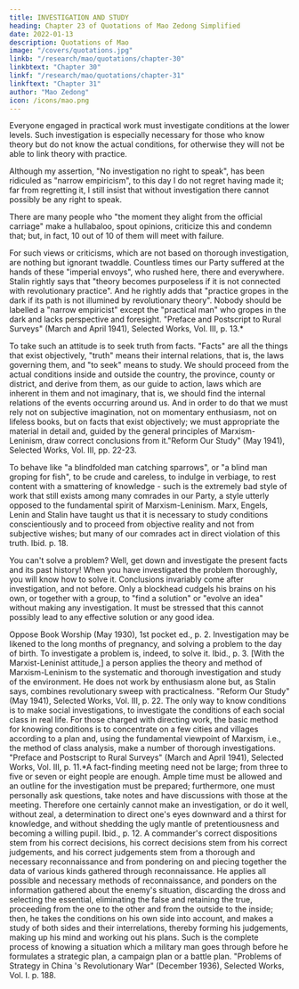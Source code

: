 ```yaml
---
title: INVESTIGATION AND STUDY
heading: Chapter 23 of Quotations of Mao Zedong Simplified
date: 2022-01-13
description: Quotations of Mao
image: "/covers/quotations.jpg"
linkb: "/research/mao/quotations/chapter-30"
linkbtext: "Chapter 30"
linkf: "/research/mao/quotations/chapter-31"
linkftext: "Chapter 31"
author: "Mao Zedong"
icon: /icons/mao.png
---
```



Everyone engaged in practical work must investigate conditions at the lower levels. Such investigation is especially necessary for those who know theory but do not know the actual conditions, for otherwise they will not be able to link theory with practice. 

Although my assertion, "No investigation no right to speak", has been ridiculed as "narrow empiricism", to this day I do not regret having made it; far from regretting it, I still insist that without investigation there cannot possibly be any right to speak. 

There are many people who "the moment they alight from the official carriage" make a
hullabaloo, spout opinions, criticize this and condemn that; but, in fact, 10 out of 10 of them will meet with failure. 

For such views or criticisms, which are not based on thorough investigation, are nothing but ignorant twaddle. Countless times our Party suffered at the hands of these "imperial envoys",
who rushed here, there and everywhere. Stalin rightly says that "theory
becomes purposeless if it is not connected with revolutionary practice". And
he rightly adds that "practice gropes in the dark if its path is not illumined by
revolutionary theory". Nobody should be labelled a "narrow empiricist"
except the "practical man" who gropes in the dark and lacks perspective and
foresight.
"Preface and Postscript to Rural Surveys" (March and April 1941), Selected Works,
Vol. III, p. 13.*

To take such an attitude is to seek truth from facts. "Facts" are all the things
that exist objectively, "truth" means their internal relations, that is, the laws
governing them, and "to seek" means to study. We should proceed from the
actual conditions inside and outside the country, the province, county or
district, and derive from them, as our guide to action, laws which are inherent
in them and not imaginary, that is, we should find the internal relations of the
events occurring around us. And in order to do that we must rely not on
subjective imagination, not on momentary enthusiasm, not on lifeless books,
but on facts that exist objectively; we must appropriate the material in detail
and, guided by the general principles of Marxism-Leninism, draw correct
conclusions from it."Reform Our Study" (May 1941), Selected Works, Vol. III, pp. 22-23.

To behave like "a blindfolded man catching sparrows", or "a blind man
groping for fish", to be crude and careless, to indulge in verbiage, to rest
content with a smattering of knowledge - such is the extremely bad style of
work that still exists among many comrades in our Party, a style utterly
opposed to the fundamental spirit of Marxism-Leninism. Marx, Engels, Lenin
and Stalin have taught us that it is necessary to study conditions
conscientiously and to proceed from objective reality and not from subjective
wishes; but many of our comrades act in direct violation of this truth.
Ibid. p. 18.

You can't solve a problem? Well, get down and investigate the present facts
and its past history! When you have investigated the problem thoroughly, you
will know how to solve it. Conclusions invariably come after investigation,
and not before. Only a blockhead cudgels his brains on his own, or together
with a group, to "find a solution" or "evolve an idea" without making any
investigation. It must be stressed that this cannot possibly lead to any
effective solution or any good idea.

Oppose Book Worship (May 1930), 1st pocket ed., p. 2.
Investigation may be likened to the long months of pregnancy, and solving a
problem to the day of birth. To investigate a problem is, indeed, to solve it.
Ibid., p. 3.
[With the Marxist-Leninist attitude,] a person applies the theory and method
of Marxism-Leninism to the systematic and thorough investigation and study
of the environment. He does not work by enthusiasm alone but, as Stalin
says, combines revolutionary sweep with practicalness.
"Reform Our Study" (May 1941), Selected Works, Vol. III, p. 22.
The only way to know conditions is to make social investigations, to
investigate the conditions of each social class in real life. For those charged
with directing work, the basic method for knowing conditions is to
concentrate on a few cities and villages according to a plan and, using the
fundamental viewpoint of Marxism, i.e., the method of class analysis, make a
number of thorough investigations.
"Preface and Postscript to Rural Surveys" (March and April 1941), Selected Works,
Vol. III, p. 11.*A fact-finding meeting need not be large; from three to five or seven or eight
people are enough. Ample time must be allowed and an outline for the
investigation must be prepared; furthermore, one must personally ask
questions, take notes and have discussions with those at the meeting.
Therefore one certainly cannot make an investigation, or do it well, without
zeal, a determination to direct one's eyes downward and a thirst for
knowledge, and without shedding the ugly mantle of pretentiousness and
becoming a willing pupil.
Ibid., p. 12.
A commander's correct dispositions stem from his correct decisions, his
correct decisions stem from his correct judgements, and his correct
judgements stem from a thorough and necessary reconnaissance and from
pondering on and piecing together the data of various kinds gathered through
reconnaissance. He applies all possible and necessary methods of
reconnaissance, and ponders on the information gathered about the enemy's
situation, discarding the dross and selecting the essential, eliminating the
false and retaining the true, proceeding from the one to the other and from the
outside to the inside; then, he takes the conditions on his own side into
account, and makes a study of both sides and their interrelations, thereby
forming his judgements, making up his mind and working out his plans. Such
is the complete process of knowing a situation which a military man goes
through before he formulates a strategic plan, a campaign plan or a battle
plan.
"Problems of Strategy in China 's Revolutionary War" (December 1936), Selected
Works, Vol. I. p. 188.

